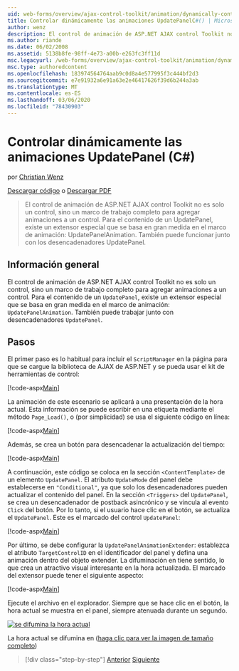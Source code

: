 ```yaml
---
uid: web-forms/overview/ajax-control-toolkit/animation/dynamically-controlling-updatepanel-animations-cs
title: Controlar dinámicamente las animaciones UpdatePanelC#() | Microsoft Docs
author: wenz
description: El control de animación de ASP.NET AJAX control Toolkit no es solo un control, sino un marco de trabajo completo para agregar animaciones a un control. Para el contenido de...
ms.author: riande
ms.date: 06/02/2008
ms.assetid: 5138b8fe-98ff-4e73-a00b-e263fc3ff11d
msc.legacyurl: /web-forms/overview/ajax-control-toolkit/animation/dynamically-controlling-updatepanel-animations-cs
msc.type: authoredcontent
ms.openlocfilehash: 183974564764aab9c0d8a4e577995f3c444bf2d3
ms.sourcegitcommit: e7e91932a6e91a63e2e46417626f39d6b244a3ab
ms.translationtype: MT
ms.contentlocale: es-ES
ms.lasthandoff: 03/06/2020
ms.locfileid: "78430903"
---
```

# <a name="dynamically-controlling-updatepanel-animations-c"></a>Controlar dinámicamente las animaciones UpdatePanel (C#)

por [Christian Wenz](https://github.com/wenz)

[Descargar código](https://download.microsoft.com/download/9/3/f/93f8daea-bebd-4821-833b-95205389c7d0/UpdatePanelAnimation2.cs.zip) o [Descargar PDF](https://download.microsoft.com/download/b/6/a/b6ae89ee-df69-4c87-9bfb-ad1eb2b23373/updatepanelanimation2CS.pdf)

> El control de animación de ASP.NET AJAX control Toolkit no es solo un control, sino un marco de trabajo completo para agregar animaciones a un control. Para el contenido de un UpdatePanel, existe un extensor especial que se basa en gran medida en el marco de animación: UpdatePanelAnimation. También puede funcionar junto con los desencadenadores UpdatePanel.

## <a name="overview"></a>Información general

El control de animación de ASP.NET AJAX control Toolkit no es solo un control, sino un marco de trabajo completo para agregar animaciones a un control. Para el contenido de un `UpdatePanel`, existe un extensor especial que se basa en gran medida en el marco de animación: `UpdatePanelAnimation`. También puede trabajar junto con desencadenadores `UpdatePanel`.

## <a name="steps"></a>Pasos

El primer paso es lo habitual para incluir el `ScriptManager` en la página para que se cargue la biblioteca de AJAX de ASP.NET y se pueda usar el kit de herramientas de control:

[!code-aspx[Main](dynamically-controlling-updatepanel-animations-cs/samples/sample1.aspx)]

La animación de este escenario se aplicará a una presentación de la hora actual. Esta información se puede escribir en una etiqueta mediante el método `Page_Load()`, o (por simplicidad) se usa el siguiente código en línea:

[!code-aspx[Main](dynamically-controlling-updatepanel-animations-cs/samples/sample2.aspx)]

Además, se crea un botón para desencadenar la actualización del tiempo:

[!code-aspx[Main](dynamically-controlling-updatepanel-animations-cs/samples/sample3.aspx)]

A continuación, este código se coloca en la sección `<ContentTemplate>` de un elemento `UpdatePanel`. El atributo `UpdateMode` del panel debe establecerse en `"Conditional"`, ya que solo los desencadenadores pueden actualizar el contenido del panel. En la sección `<Triggers>` del `UpdatePanel`, se crea un desencadenador de postback asincrónico y se vincula al evento `Click` del botón. Por lo tanto, si el usuario hace clic en el botón, se actualiza el `UpdatePanel`. Este es el marcado del control `UpdatePanel`:

[!code-aspx[Main](dynamically-controlling-updatepanel-animations-cs/samples/sample4.aspx)]

Por último, se debe configurar la `UpdatePanelAnimationExtender`: establezca el atributo `TargetControlID` en el identificador del panel y defina una animación dentro del objeto extender. La difuminación en tiene sentido, lo que crea un atractivo visual interesante en la hora actualizada. El marcado del extensor puede tener el siguiente aspecto:

[!code-aspx[Main](dynamically-controlling-updatepanel-animations-cs/samples/sample5.aspx)]

Ejecute el archivo en el explorador. Siempre que se hace clic en el botón, la hora actual se muestra en el panel, siempre atenuada durante un segundo.

[![se difumina la hora actual](dynamically-controlling-updatepanel-animations-cs/_static/image2.png)](dynamically-controlling-updatepanel-animations-cs/_static/image1.png)

La hora actual se difumina en ([haga clic para ver la imagen de tamaño completo](dynamically-controlling-updatepanel-animations-cs/_static/image3.png))

> [!div class="step-by-step"]
> [Anterior](animating-an-updatepanel-control-cs.md)
> [Siguiente](adding-animation-to-a-control-vb.md)
